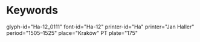 # Keywords
glyph-id="Ha-12_0111"
font-id="Ha-12"
printer-id="Ha"
printer="Jan Haller"
period="1505–1525"
place="Kraków"
PT plate="175"
